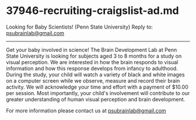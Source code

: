 # 37946-recruiting-craigslist-ad.md

Looking for Baby Scientists! (Penn State University)
Reply to: psubrainlab@gmail.com 
________________________________________

Get your baby involved in science! The Brain Development Lab at Penn State University is looking for subjects aged 3 to 8 months for a study on visual perception. We are interested in how the brain responds to visual information and how this response develops from infancy to adulthood. During the study, your child will watch a variety of black and white images on a computer screen while we observe, measure and record their brain activity. We will acknowledge your time and effort with a payment of $10.00 per session. Most importantly, your child's involvement will contribute to our greater understanding of human visual perception and brain development.

For more information please contact us at psubrainlab@gmail.com 


